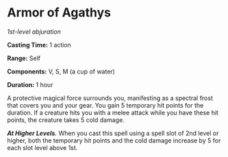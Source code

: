 <title>Armor of Agathys</title>

# Armor of Agathys

_1st-level abjuration_

**Casting Time:** 1 action

**Range:** Self

**Components:** V, S, M (a cup of water)

**Duration:** 1 hour

A protective magical force surrounds you,
manifesting as a spectral frost that covers
you and your gear. You gain 5 temporary hit
points for the duration. If a creature hits
you with a melee attack while you have these
hit points, the creature takes 5 cold damage.

_**At Higher Levels.**_ When you cast this
spell using a spell slot of 2nd level or
higher, both the temporary hit points and the
cold damage increase by 5 for each slot level
above 1st.

